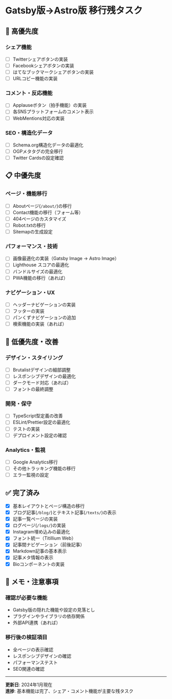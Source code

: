 # Gatsby版→Astro版 移行残タスク

## 🚨 高優先度

### シェア機能
- [ ] Twitterシェアボタンの実装
- [ ] Facebookシェアボタンの実装
- [ ] はてなブックマークシェアボタンの実装
- [ ] URLコピー機能の実装

### コメント・反応機能
- [ ] Applauseボタン（拍手機能）の実装
- [ ] 各SNSプラットフォームのコメント表示
- [ ] WebMentions対応の実装

### SEO・構造化データ
- [ ] Schema.org構造化データの最適化
- [ ] OGPメタタグの完全移行
- [ ] Twitter Cardsの設定確認

## 📋 中優先度

### ページ・機能移行
- [ ] Aboutページ(`/about/`)の移行
- [ ] Contact機能の移行（フォーム等）
- [ ] 404ページのカスタマイズ
- [ ] Robot.txtの移行
- [ ] Sitemapの生成設定

### パフォーマンス・技術
- [ ] 画像最適化の実装（Gatsby Image → Astro Image）
- [ ] Lighthouse スコアの最適化
- [ ] バンドルサイズの最適化
- [ ] PWA機能の移行（あれば）

### ナビゲーション・UX
- [ ] ヘッダーナビゲーションの実装
- [ ] フッターの実装
- [ ] パンくずナビゲーションの追加
- [ ] 検索機能の実装（あれば）

## 🔧 低優先度・改善

### デザイン・スタイリング
- [ ] Brutalistデザインの細部調整
- [ ] レスポンシブデザインの最適化
- [ ] ダークモード対応（あれば）
- [ ] フォントの最終調整

### 開発・保守
- [ ] TypeScript型定義の改善
- [ ] ESLint/Prettier設定の最適化
- [ ] テストの実装
- [ ] デプロイメント設定の確認

### Analytics・監視
- [ ] Google Analytics移行
- [ ] その他トラッキング機能の移行
- [ ] エラー監視の設定

## ✅ 完了済み

- [x] 基本レイアウトとページ構造の移行
- [x] ブログ記事(`/blog/`)とテキスト記事(`/texts/`)の表示
- [x] 記事一覧ページの実装
- [x] ログページ(`/logs/`)の実装
- [x] Instagram埋め込みの最適化
- [x] フォント統一（Titillium Web）
- [x] 記事間ナビゲーション（前後記事）
- [x] Markdown記事の基本表示
- [x] 記事メタ情報の表示
- [x] Bioコンポーネントの実装

## 📝 メモ・注意事項

### 確認が必要な機能
- Gatsby版の隠れた機能や設定の見落とし
- プラグインやライブラリの依存関係
- 外部API連携（あれば）

### 移行後の検証項目
- 全ページの表示確認
- レスポンシブデザインの確認
- パフォーマンステスト
- SEO関連の確認

---

**更新日**: 2024年1月現在  
**進捗**: 基本機能は完了、シェア・コメント機能が主要な残タスク 